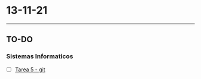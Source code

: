 # 13-11-21
---
## TO-DO
### Sistemas Informaticos
- [ ] [Tarea 5 - git](https://classroom.google.com/c/MzQ1NTIyMzQwMDM3/a/NDIwNDU4NDM0MjQ2/details)